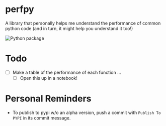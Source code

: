 # perfpy

A library that personally helps me understand the performance of common python code (and in turn, it might help you understand it too!)

![Python package](https://github.com/mr-uuid/perfpy/workflows/Python%20package/badge.svg)

# Todo
- [ ] Make a table of the performance of each function ...
    - [ ] Open this up in a notebook!

# Personal Reminders
- To publish to pypi w/o an alpha version, push a commit with `Publish To PYPI` in its commit message.
